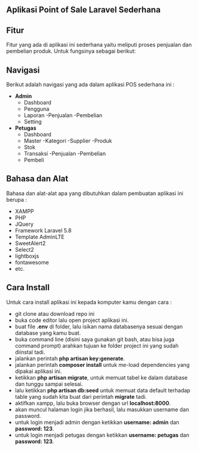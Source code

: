 ## Aplikasi Point of Sale Laravel Sederhana

## Fitur
Fitur yang ada di aplikasi ini sederhana yaitu meliputi proses penjualan dan pembelian produk. Untuk fungsinya sebagai berikut:

## Navigasi
Berikut adalah navigasi yang ada dalam aplikasi POS sederhana ini :

- **Admin**
    - Dashboard
    - Pengguna
    - Laporan
        -Penjualan
        -Pembelian
    - Setting
- **Petugas**
    - Dashboard
    - Master
        -Kategori
        -Supplier
        -Produk
    - Stok
    - Transaksi
        -Penjualan
        -Pembelian
    - Pembeli
    
## Bahasa dan Alat
Bahasa dan alat-alat apa yang dibutuhkan dalam pembuatan aplikasi ini berupa :

- XAMPP
- PHP
- JQuery
- Framework Laravel 5.8
- Template AdminLTE
- SweetAlert2
- Select2
- lightboxjs
- fontawesome
- etc.

## Cara Install
Untuk cara install aplikasi ini kepada komputer kamu dengan cara :

- git clone atau download repo ini
- buka code editor lalu open project aplikasi ini.
- buat file **.env** di folder, lalu isikan nama databasenya sesuai dengan database yang kamu buat.
- buka command line (disini saya gunakan git bash, atau bisa juga command prompt) arahkan tujuan ke folder project ini yang sudah diinstal tadi.
- jalankan perintah **php artisan key:generate**.
- jalankan perintah **composer install** untuk me-load dependencies yang dipakai aplikasi ini.
- ketikkan **php artisan migrate**, untuk memuat tabel ke dalam database dan tunggu sampai selesai.
- lalu ketikkan **php artisan db:seed** untuk memuat data default terhadap table yang sudah kita buat dari perintah **migrate** tadi.
- aktifkan xampp, lalu buka browser dengan url **localhost:8000**.
- akan muncul halaman login jika berhasil, lalu masukkan username dan password.
- untuk login menjadi admin dengan ketikkan **username: admin** dan **password: 123**.
- untuk login menjadi petugas dengan ketikkan **username: petugas** dan **password: 123**.

